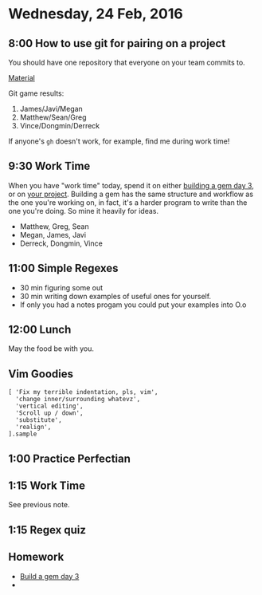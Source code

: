 Wednesday, 24 Feb, 2016
=======================


8:00 How to use git for pairing on a project
--------------------------------------------

You should have one repository that everyone on your team commits to.

[Material](https://github.com/CodePlatoon/curriculum/blob/master/phase1/how_to_use_git_for_pairing_on_a_project.md)

Git game results:

1. James/Javi/Megan
2. Matthew/Sean/Greg
3. Vince/Dongmin/Derreck

If anyone's `gh` doesn't work, for example, find me during work time!


9:30 Work Time
--------------

When you have "work time" today, spend it on either
[building a gem day 3](https://github.com/turingschool/lesson_plans/blob/master/electives/building-a-gem/Day3.md),
or on [your project](https://github.com/CodePlatoon/curriculum/blob/master/phase1/notes-project.md).
Building a gem has the same structure and workflow as the one
you're working on, in fact, it's a harder program to write than the one you're doing.
So mine it heavily for ideas.

* Matthew, Greg, Sean
* Megan, James, Javi
* Derreck, Dongmin, Vince


11:00 Simple Regexes
--------------------

* 30 min figuring some out
* 30 min writing down examples of useful ones for yourself.
* If only you had a notes progam you could put your examples into O.o


12:00 Lunch
-----------

May the food be with you.


Vim Goodies
-----------

```
[ 'Fix my terrible indentation, pls, vim',
  'change inner/surrounding whatevz',
  'vertical editing',
  'Scroll up / down',
  'substitute',
  'realign',
].sample
```


1:00 Practice Perfectian
------------------------


1:15 Work Time
---------------

See previous note.




1:15 Regex quiz
---------------


Homework
--------

* [Build a gem day 3](https://github.com/turingschool/lesson_plans/blob/master/electives/building-a-gem/Day3.md)
* []()
